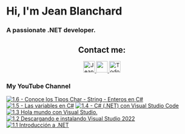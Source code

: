    # Hi, I'm Jean Blanchard
### A passionate .NET developer.



<h2 align="center">Contact me:</h2>

<p align="center">
  <a href="https://www.linkedin.com/in/jeanpblanchard/">
    <img src="https://www.vectorlogo.zone/logos/linkedin/linkedin-icon.svg" alt="Jean Blanchard's LinkedIn Profile" height="30" width="30">
  </a>
      <a href="mailto:ijeanpierrebp@gmail.com">
    <img src="https://www.vectorlogo.zone/logos/gmail/gmail-icon.svg" height="30" width="30">
  </a>
  <a href="https://www.youtube.com/@todoconnet">
    <img src="https://www.vectorlogo.zone/logos/youtube/youtube-icon.svg" alt="Todo con .NET YouTube Channel" height="30" width="30">
  </a>
  


</p>


### My YouTube Channel
<!-- BEGIN YOUTUBE-CARDS -->
[![1.6 - Conoce los Tipos Char - String - Enteros en C#](https://ytcards.demolab.com/?id=_3mX1SmZbN4&title=1.6+-+Conoce+los+Tipos+Char+-+String+-+Enteros+en+C%23&lang=en&timestamp=1725292828&background_color=%230d1117&title_color=%23ffffff&stats_color=%23dedede&max_title_lines=1&width=250&border_radius=5 "1.6 - Conoce los Tipos Char - String - Enteros en C#")](https://www.youtube.com/watch?v=_3mX1SmZbN4)
[![1.5 - Las variables en C#](https://ytcards.demolab.com/?id=j4i46x7bEy0&title=1.5+-+Las+variables+en+C%23&lang=en&timestamp=1725246121&background_color=%230d1117&title_color=%23ffffff&stats_color=%23dedede&max_title_lines=1&width=250&border_radius=5 "1.5 - Las variables en C#")](https://www.youtube.com/watch?v=j4i46x7bEy0)
[![1.4 - C# (.NET) con Visual Studio Code](https://ytcards.demolab.com/?id=aWuIcKRmaEQ&title=1.4+-+C%23+%28.NET%29+con+Visual+Studio+Code&lang=en&timestamp=1725171331&background_color=%230d1117&title_color=%23ffffff&stats_color=%23dedede&max_title_lines=1&width=250&border_radius=5 "1.4 - C# (.NET) con Visual Studio Code")](https://www.youtube.com/watch?v=aWuIcKRmaEQ)
[![1.3 Hola mundo con Visual Studio.](https://ytcards.demolab.com/?id=g_05vmtm7Go&title=1.3+Hola+mundo+con+Visual+Studio.&lang=en&timestamp=1724908795&background_color=%230d1117&title_color=%23ffffff&stats_color=%23dedede&max_title_lines=1&width=250&border_radius=5 "1.3 Hola mundo con Visual Studio.")](https://www.youtube.com/watch?v=g_05vmtm7Go)
[![1.2 Descargando e instalando Visual Studio 2022](https://ytcards.demolab.com/?id=XQRhqyAVjC0&title=1.2+Descargando+e+instalando+Visual+Studio+2022&lang=en&timestamp=1724613007&background_color=%230d1117&title_color=%23ffffff&stats_color=%23dedede&max_title_lines=1&width=250&border_radius=5 "1.2 Descargando e instalando Visual Studio 2022")](https://www.youtube.com/watch?v=XQRhqyAVjC0)
[![1.1 Introducción a .NET](https://ytcards.demolab.com/?id=RVjLd7OB9sw&title=1.1+Introducci%C3%B3n+a+.NET&lang=en&timestamp=1724448291&background_color=%230d1117&title_color=%23ffffff&stats_color=%23dedede&max_title_lines=1&width=250&border_radius=5 "1.1 Introducción a .NET")](https://www.youtube.com/watch?v=RVjLd7OB9sw)
<!-- END YOUTUBE-CARDS -->
